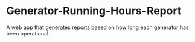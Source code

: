 # Generator-Running-Hours-Report
A web app that generates reports based on how long each generator has been operational.
